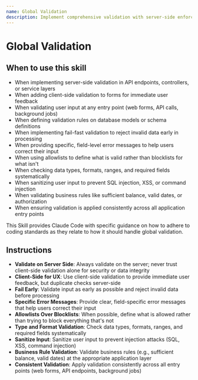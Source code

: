 ```yaml
---
name: Global Validation
description: Implement comprehensive validation with server-side enforcement, client-side UX feedback, early failure, specific error messages, allowlists over blocklists, type checking, input sanitization, and consistent validation across all entry points. Use this skill when implementing validation logic in forms, API endpoints, data models, user inputs, or any data processing. Apply when validating form inputs, API request parameters, database model fields, implementing client-side validation for user experience, enforcing server-side validation for security, sanitizing user input to prevent injection attacks, checking data types and formats, validating business rules, or providing field-specific error messages. Use for any task involving input validation, data integrity checks, security validation, or user input processing.
---
```


# Global Validation

## When to use this skill

- When implementing server-side validation in API endpoints, controllers, or service layers
- When adding client-side validation to forms for immediate user feedback
- When validating user input at any entry point (web forms, API calls, background jobs)
- When defining validation rules on database models or schema definitions
- When implementing fail-fast validation to reject invalid data early in processing
- When providing specific, field-level error messages to help users correct their input
- When using allowlists to define what is valid rather than blocklists for what isn't
- When checking data types, formats, ranges, and required fields systematically
- When sanitizing user input to prevent SQL injection, XSS, or command injection
- When validating business rules like sufficient balance, valid dates, or authorization
- When ensuring validation is applied consistently across all application entry points

This Skill provides Claude Code with specific guidance on how to adhere to coding standards as they relate to how it should handle global validation.

## Instructions

- **Validate on Server Side**: Always validate on the server; never trust client-side validation alone for security or data integrity
- **Client-Side for UX**: Use client-side validation to provide immediate user feedback, but duplicate checks server-side
- **Fail Early**: Validate input as early as possible and reject invalid data before processing
- **Specific Error Messages**: Provide clear, field-specific error messages that help users correct their input
- **Allowlists Over Blocklists**: When possible, define what is allowed rather than trying to block everything that's not
- **Type and Format Validation**: Check data types, formats, ranges, and required fields systematically
- **Sanitize Input**: Sanitize user input to prevent injection attacks (SQL, XSS, command injection)
- **Business Rule Validation**: Validate business rules (e.g., sufficient balance, valid dates) at the appropriate application layer
- **Consistent Validation**: Apply validation consistently across all entry points (web forms, API endpoints, background jobs)
